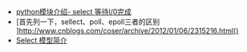 * [python模块介绍- select 等待I/0完成](https://my.oschina.net/u/1433482/blog/191211)
* [首先列一下，sellect、poll、epoll三者的区别 ]http://www.cnblogs.com/coser/archive/2012/01/06/2315216.html()
* [Select 模型简介](http://python.jobbole.com/84058/)
